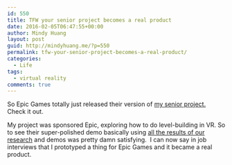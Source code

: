 ```yaml
---
id: 550
title: TFW your senior project becomes a real product
date: 2016-02-05T06:47:55+00:00
author: Mindy Huang
layout: post
guid: http://mindyhuang.me/?p=550
permalink: tfw-your-senior-project-becomes-a-real-product/
categories:
  - Life
tags:
  - virtual reality
comments: true
---
```

So Epic Games totally just released their version of [my senior project.](http://mindyhuang.me/unrealvr/#more-493) Check it out.

My project was sponsored Epic, exploring how to do level-building in VR. So to see their super-polished demo basically using [all the results of our research](https://unrealvr.wordpress.com/2016/02/04/you-know-youve-made-it-when/) and demos was pretty damn satisfying.  I can now say in job interviews that I prototyped a thing for Epic Games and it became a real product.